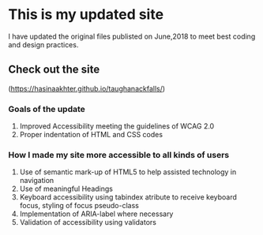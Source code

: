 #  This is my updated site 
 I have updated the original files  publisted on June,2018 to meet best coding and design practices. 
## Check out the site
(https://hasinaakhter.github.io/taughanackfalls/)
### Goals of the update 
1. Improved Accessibility meeting the guidelines of WCAG 2.0
2. Proper indentation of HTML and CSS codes
### How I made my site more accessible to all kinds of users
1. Use of semantic mark-up of HTML5 to help assisted technology in navigation
2. Use of meaningful Headings
3. Keyboard accessibility using tabindex atribute to receive keyboard focus,
   styling of focus pseudo-class 
4. Implementation of  ARIA-label where necessary
5. Validation of accessibility using validators
